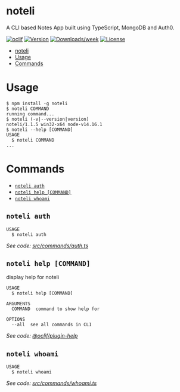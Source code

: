 # noteli

A CLI based Notes App built using TypeScript, MongoDB and Auth0.

[![oclif](https://img.shields.io/badge/cli-oclif-brightgreen.svg)](https://oclif.io)
[![Version](https://img.shields.io/npm/v/noteli.svg)](https://npmjs.org/package/noteli)
[![Downloads/week](https://img.shields.io/npm/dw/noteli.svg)](https://npmjs.org/package/noteli)
[![License](https://img.shields.io/npm/l/noteli.svg)](https://github.com/sahilpabale/noteli/blob/master/package.json)

<!-- toc -->

- [noteli](#noteli)
- [Usage](#usage)
- [Commands](#commands)
<!-- tocstop -->

# Usage

<!-- usage -->

```sh-session
$ npm install -g noteli
$ noteli COMMAND
running command...
$ noteli (-v|--version|version)
noteli/1.1.5 win32-x64 node-v14.16.1
$ noteli --help [COMMAND]
USAGE
  $ noteli COMMAND
...
```

<!-- usagestop -->

# Commands

<!-- commands -->

- [`noteli auth`](#noteli-auth)
- [`noteli help [COMMAND]`](#noteli-help-command)
- [`noteli whoami`](#noteli-whoami)

## `noteli auth`

```
USAGE
  $ noteli auth
```

_See code: [src/commands/auth.ts](https://github.com/sahilpabale/noteli/blob/v1.1.5/src/commands/auth.ts)_

## `noteli help [COMMAND]`

display help for noteli

```
USAGE
  $ noteli help [COMMAND]

ARGUMENTS
  COMMAND  command to show help for

OPTIONS
  --all  see all commands in CLI
```

_See code: [@oclif/plugin-help](https://github.com/oclif/plugin-help/blob/v3.2.3/src/commands/help.ts)_

## `noteli whoami`

```
USAGE
  $ noteli whoami
```

_See code: [src/commands/whoami.ts](https://github.com/sahilpabale/noteli/blob/v1.1.5/src/commands/whoami.ts)_

<!-- commandsstop -->
